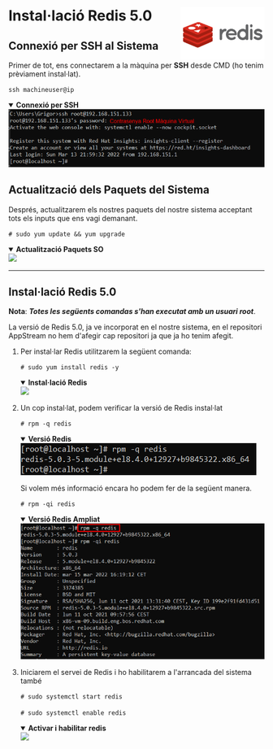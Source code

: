 # Instal·lació Redis 5.0 <img align="right" width="165" src="../imatges/redis_logo.png"/>

## Connexió per SSH al Sistema
Primer de tot, ens connectarem a la màquina per **SSH** desde CMD (ho tenim prèviament instal·lat).
```
ssh machineuser@ip 
```
<details open>
<summary><b>Connexió per SSH</b></summary>
<img src="captures/ssh.png">
</details>

## Actualització dels Paquets del Sistema
Després, actualitzarem els nostres paquets del nostre sistema acceptant tots els inputs que ens vagi demanant.
```
# sudo yum update && yum upgrade
```
<details open>
<summary><b>Actualització Paquets SO</b></summary>
<img src="captures/updateupgrade.png">
</details>
<hr>

## Instal·lació Redis 5.0
**Nota**: ***Totes les següents comandas s'han executat amb un usuari root***.

La versió de Redis 5.0, ja ve incorporat en el nostre sistema, en el repositori AppStream no hem d'afegir cap repositori ja que ja ho tenim afegit.

1. Per instal·lar Redis utilitzarem la següent comanda:
    ```
    # sudo yum install redis -y
    ```

    <details open>
    <summary><b>Instal·lació Redis</b></summary>
    <img src="captures/install_redis.png">
    </details>

2. Un cop instal·lat, podem verificar la versió de Redis instal·lat

    ```
    # rpm -q redis
    ```
    <details open>
    <summary><b>Versió Redis</b></summary>
    <img src="captures/rpmq_redis.png">
    </details>

    Si volem més informació encara ho podem fer de la següent manera.
    ```
    # rpm -qi redis
    ```
    <details open>
    <summary><b>Versió Redis Ampliat</b></summary>
    <img src="captures/rpmqi_redis.png">
    </details>

3. Iniciarem el servei de Redis i ho habilitarem a l'arrancada del sistema també
    ```
    # sudo systemctl start redis 

    # sudo systemctl enable redis 
    ```
    <details open>
    <summary><b>Activar i habilitar redis</b></summary>
    <img src="captures/startenable_redis.png">
    </details>